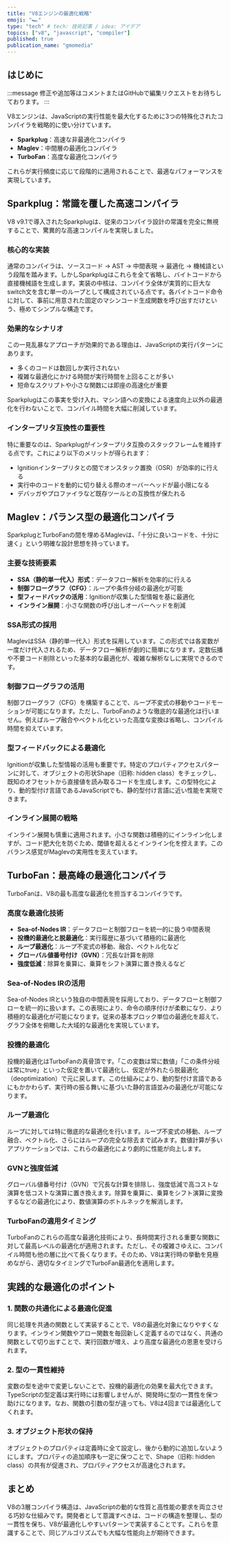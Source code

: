 ```yaml
---
title: "V8エンジンの最適化戦略"
emoji: "🏎️"
type: "tech" # tech: 技術記事 / idea: アイデア
topics: ["v8", "javascript", "compiler"]
published: true
publication_name: "gmomedia"
---
```


## はじめに

:::message
修正や追加等はコメントまたはGitHubで編集リクエストをお待ちしております。
:::

V8エンジンは、JavaScriptの実行性能を最大化するために3つの特殊化されたコンパイラを戦略的に使い分けています。

- **Sparkplug**：高速な非最適化コンパイラ
- **Maglev**：中間層の最適化コンパイラ
- **TurboFan**：高度な最適化コンパイラ

これらが実行頻度に応じて段階的に適用されることで、最適なパフォーマンスを実現しています。

## Sparkplug：常識を覆した高速コンパイラ

V8 v9.1で導入されたSparkplugは、従来のコンパイラ設計の常識を完全に無視することで、驚異的な高速コンパイルを実現しました。

### 核心的な実装

通常のコンパイラは、ソースコード → AST → 中間表現 → 最適化 → 機械語という段階を踏みます。しかしSparkplugはこれらを全て省略し、バイトコードから直接機械語を生成します。実装の中核は、コンパイラ全体が実質的に巨大なswitch文を含む単一のループとして構成されている点です。各バイトコード命令に対して、事前に用意された固定のマシンコード生成関数を呼び出すだけという、極めてシンプルな構造です。

### 効果的なシナリオ

この一見乱暴なアプローチが効果的である理由は、JavaScriptの実行パターンにあります。

- 多くのコードは数回しか実行されない
- 複雑な最適化にかける時間が実行時間を上回ることが多い
- 短命なスクリプトや小さな関数には即座の高速化が重要

Sparkplugはこの事実を受け入れ、マシン語への変換による速度向上以外の最適化を行わないことで、コンパイル時間を大幅に削減しています。

### インタープリタ互換性の重要性

特に重要なのは、Sparkplugがインタープリタ互換のスタックフレームを維持する点です。これにより以下のメリットが得られます：

- Ignitionインタープリタとの間でオンスタック置換（OSR）が効率的に行える
- 実行中のコードを動的に切り替える際のオーバーヘッドが最小限になる
- デバッガやプロファイラなど既存ツールとの互換性が保たれる

## Maglev：バランス型の最適化コンパイラ

SparkplugとTurboFanの間を埋めるMaglevは、「十分に良いコードを、十分に速く」という明確な設計思想を持っています。

### 主要な技術要素

- **SSA（静的単一代入）形式**：データフロー解析を効率的に行える
- **制御フローグラフ（CFG）**：ループや条件分岐の最適化が可能
- **型フィードバックの活用**：Ignitionが収集した型情報を基に最適化
- **インライン展開**：小さな関数の呼び出しオーバーヘッドを削減

### SSA形式の採用

MaglevはSSA（静的単一代入）形式を採用しています。この形式では各変数が一度だけ代入されるため、データフロー解析が劇的に簡単になります。定数伝播や不要コード削除といった基本的な最適化が、複雑な解析なしに実現できるのです。

### 制御フローグラフの活用

制御フローグラフ（CFG）を構築することで、ループ不変式の移動やコードモーションが可能になります。ただし、TurboFanのような徹底的な最適化は行いません。例えばループ融合やベクトル化といった高度な変換は省略し、コンパイル時間を抑えています。

### 型フィードバックによる最適化

Ignitionが収集した型情報の活用も重要です。特定のプロパティアクセスパターンに対して、オブジェクトの形状Shape（旧称: hidden class）をチェックし、既知のオフセットから直接値を読み取るコードを生成します。この型特化により、動的型付け言語であるJavaScriptでも、静的型付け言語に近い性能を実現できます。

### インライン展開の戦略

インライン展開も慎重に適用されます。小さな関数は積極的にインライン化しますが、コード肥大化を防ぐため、閾値を超えるとインライン化を控えます。このバランス感覚がMaglevの実用性を支えています。

## TurboFan：最高峰の最適化コンパイラ

TurboFanは、V8の最も高度な最適化を担当するコンパイラです。

### 高度な最適化技術

- **Sea-of-Nodes IR**：データフローと制御フローを統一的に扱う中間表現
- **投機的最適化と脱最適化**：実行履歴に基づいて積極的に最適化
- **ループ最適化**：ループ不変式の移動、融合、ベクトル化など
- **グローバル値番号付け（GVN）**：冗長な計算を削除
- **強度低減**：除算を乗算に、乗算をシフト演算に置き換えるなど

### Sea-of-Nodes IRの活用

Sea-of-Nodes IRという独自の中間表現を採用しており、データフローと制御フローを統一的に扱います。この表現により、命令の順序付けが柔軟になり、より積極的な最適化が可能になります。従来の基本ブロック単位の最適化を超えて、グラフ全体を俯瞰した大域的な最適化を実現しています。

### 投機的最適化

投機的最適化はTurboFanの真骨頂です。「この変数は常に数値」「この条件分岐は常にtrue」といった仮定を置いて最適化し、仮定が外れたら脱最適化（deoptimization）で元に戻します。この仕組みにより、動的型付け言語であるにもかかわらず、実行時の振る舞いに基づいた静的言語並みの最適化が可能になります。

### ループ最適化

ループに対しては特に徹底的な最適化を行います。ループ不変式の移動、ループ融合、ベクトル化、さらにはループの完全な除去まで試みます。数値計算が多いアプリケーションでは、これらの最適化により劇的に性能が向上します。

### GVNと強度低減

グローバル値番号付け（GVN）で冗長な計算を排除し、強度低減で高コストな演算を低コストな演算に置き換えます。除算を乗算に、乗算をシフト演算に変換するなどの最適化により、数値演算のボトルネックを解消します。

### TurboFanの適用タイミング

TurboFanのこれらの高度な最適化技術により、長時間実行される重要な関数に対して最高レベルの最適化が適用されます。ただし、その複雑さゆえに、コンパイル時間も他の層に比べて長くなります。そのため、V8は実行時の挙動を見極めながら、適切なタイミングでTurboFan最適化を適用します。

## 実践的な最適化のポイント

### 1. 関数の共通化による最適化促進

同じ処理を共通の関数として実装することで、V8の最適化対象になりやすくなります。インライン関数やアロー関数を毎回新しく定義するのではなく、共通の関数として切り出すことで、実行回数が増え、より高度な最適化の恩恵を受けられます。

### 2. 型の一貫性維持

変数の型を途中で変更しないことで、投機的最適化の効果を最大化できます。TypeScriptの型定義は実行時には影響しませんが、開発時に型の一貫性を保つ助けになります。なお、関数の引数の型が違っても、V8は4回までは最適化してくれます。

### 3. オブジェクト形状の保持

オブジェクトのプロパティは定義時に全て設定し、後から動的に追加しないようにします。プロパティの追加順序も一定に保つことで、Shape（旧称: hidden class）の共有が促進され、プロパティアクセスが高速化されます。

## まとめ

V8の3層コンパイラ構造は、JavaScriptの動的な性質と高性能の要求を両立させる巧妙な仕組みです。開発者として意識すべきは、コードの構造を整理し、型の一貫性を保ち、V8が最適化しやすいパターンで実装することです。これらを意識することで、同じアルゴリズムでも大幅な性能向上が期待できます。

